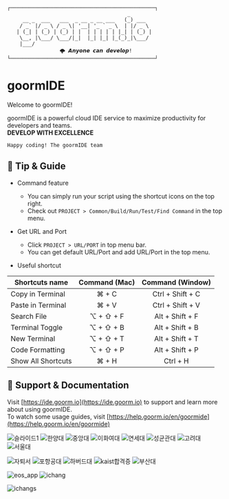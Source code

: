 ```
┌───────────────────────────────────────────────┐
                                       _       
     __ _  ___   ___  _ __ _ __ ___   (_) ___  
    / _` |/ _ \ / _ \| '__| '_ ` _ \  | |/ _ \ 
   | (_| | (_) | (_) | |  | | | | | |_| | (_) |
    \__, |\___/ \___/|_|  |_| |_| |_(_)_|\___/ 
    |___/                                      
			     🌩 𝘼𝙣𝙮𝙤𝙣𝙚 𝙘𝙖𝙣 𝙙𝙚𝙫𝙚𝙡𝙤𝙥!
└───────────────────────────────────────────────┘
```

# goormIDE
Welcome to goormIDE!

goormIDE is a powerful cloud IDE service to maximize productivity for developers and teams.  
**DEVELOP WITH EXCELLENCE**  

`Happy coding! The goormIDE team`


## 🔧 Tip & Guide

* Command feature
	* You can simply run your script using the shortcut icons on the top right.
	* Check out `PROJECT > Common/Build/Run/Test/Find Command` in the top menu.
	
* Get URL and Port
	* Click `PROJECT > URL/PORT` in top menu bar.
	* You can get default URL/Port and add URL/Port in the top menu.

* Useful shortcut
	
| Shortcuts name     | Command (Mac) | Command (Window) |
| ------------------ | :-----------: | :--------------: |
| Copy in Terminal   | ⌘ + C         | Ctrl + Shift + C |
| Paste in Terminal  | ⌘ + V         | Ctrl + Shift + V |
| Search File        | ⌥ + ⇧ + F     | Alt + Shift + F  |
| Terminal Toggle    | ⌥ + ⇧ + B     | Alt + Shift + B  |
| New Terminal       | ⌥ + ⇧ + T     | Alt + Shift + T  |
| Code Formatting    | ⌥ + ⇧ + P     | Alt + Shift + P  |
| Show All Shortcuts | ⌘ + H         | Ctrl + H         |

## 💬 Support & Documentation

Visit [https://ide.goorm.io](https://ide.goorm.io) to support and learn more about using goormIDE.  
To watch some usage guides, visit [https://help.goorm.io/en/goormide](https://help.goorm.io/en/goormide)

![슬라이드1](https://user-images.githubusercontent.com/87307678/128377902-da962284-10ee-4dc4-addb-039abcfe8349.PNG)
![한양대](https://user-images.githubusercontent.com/87307678/128423947-576d6609-e907-490f-b59d-ef05f09a8a9c.PNG)
![중앙대](https://user-images.githubusercontent.com/87307678/128423980-c58782e0-fccd-493c-8a2b-0a976cf30def.PNG)
![이화여대](https://user-images.githubusercontent.com/87307678/128424002-a3784647-9bfa-449f-bf1e-6e1487d71c82.PNG)
![연세대](https://user-images.githubusercontent.com/87307678/128424019-65c72453-6e28-420d-b1fc-e8b620423c74.PNG)
![성균관대](https://user-images.githubusercontent.com/87307678/128424059-8ccfaf23-af13-4860-a645-3340f298cc5f.PNG)
![고려대](https://user-images.githubusercontent.com/87307678/128424079-fec757dc-90a3-411b-a473-1dad30de1bf1.PNG)
![서울대](https://user-images.githubusercontent.com/87307678/128424085-0995e75b-c073-40fa-8a21-4a02bd4ddbec.PNG)


![자퇴서](https://user-images.githubusercontent.com/87307678/128426283-82f667a7-6161-4137-8646-39917b3d75df.gif)
![포항공대](https://user-images.githubusercontent.com/87307678/128426284-21919b0f-42b6-4dc4-97f5-9bd479daad0f.png)
![하버드대](https://user-images.githubusercontent.com/87307678/128426289-c207c11a-06ea-4cd4-a000-31d03a5b2622.png)
![kaist합격증](https://user-images.githubusercontent.com/87307678/128426290-a5b84041-e700-4cb5-9011-f5a5affc0366.png)
![부산대](https://user-images.githubusercontent.com/87307678/128426681-6fd06597-7331-45c1-bdaf-927af14beecf.png)

![eos_app](https://user-images.githubusercontent.com/87307678/224671527-7b8734dc-a9cb-4381-914c-51edb6ee1b79.png)
![ichang](https://github.com/youngbin03/university-face/assets/87307678/c2c7232e-a239-4996-a513-60b5d0da6e79)

![ichangs](https://github.com/youngbin03/university-face/assets/87307678/3f991bf8-b284-4841-bef9-8933298df6d5)
